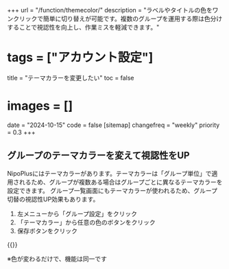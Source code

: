 +++
url = "/function/themecolor/"
description = "ラベルやタイトルの色をワンクリックで簡単に切り替えが可能です。複数のグループを運用する際は色分けすることで視認性を向上し、作業ミスを軽減できます。"
# tags = ["アカウント設定"]
title = "テーマカラーを変更したい"
toc = false
# images = []
date = "2024-10-15"
code = false
[sitemap]
  changefreq = "weekly"
  priority = 0.3
+++

## グループのテーマカラーを変えて視認性をUP

NipoPlusにはテーマカラーがあります。テーマカラーは「グループ単位」で適用されるため、グループが複数ある場合はグループごとに異なるテーマカラーを設定できます。
グループ一覧画面にもテーマカラーが使われるため、グループ切替の視認性UP効果もあります。

1. 左メニューから「グループ設定」をクリック
2. 「テーマカラー」から任意の色のボタンをクリック
3. 保存ボタンをクリック

{{<iTablet filename="themeColor" msg="テーマカラーを変更してみよう" alice="ok">}}

※色が変わるだけで、機能は同一です
